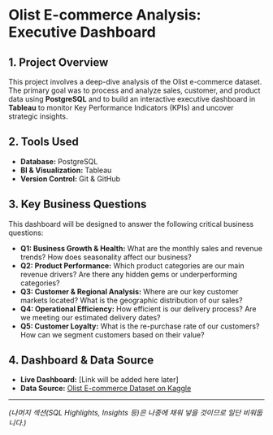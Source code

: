 # Olist E-commerce Analysis: Executive Dashboard

## 1. Project Overview
This project involves a deep-dive analysis of the Olist e-commerce dataset. The primary goal was to process and analyze sales, customer, and product data using **PostgreSQL** and to build an interactive executive dashboard in **Tableau** to monitor Key Performance Indicators (KPIs) and uncover strategic insights.

## 2. Tools Used
- **Database:** PostgreSQL
- **BI & Visualization:** Tableau
- **Version Control:** Git & GitHub

## 3. Key Business Questions
This dashboard will be designed to answer the following critical business questions:

* **Q1: Business Growth & Health:** What are the monthly sales and revenue trends? How does seasonality affect our business?
* **Q2: Product Performance:** Which product categories are our main revenue drivers? Are there any hidden gems or underperforming categories?
* **Q3: Customer & Regional Analysis:** Where are our key customer markets located? What is the geographic distribution of our sales?
* **Q4: Operational Efficiency:** How efficient is our delivery process? Are we meeting our estimated delivery dates?
* **Q5: Customer Loyalty:** What is the re-purchase rate of our customers? How can we segment customers based on their value?

## 4. Dashboard & Data Source
- **Live Dashboard:** [Link will be added here later]
- **Data Source:** [Olist E-commerce Dataset on Kaggle](https://www.kaggle.com/datasets/olistbr/brazilian-ecommerce)

---
*(나머지 섹션(SQL Highlights, Insights 등)은 나중에 채워 넣을 것이므로 일단 비워둡니다.)*
